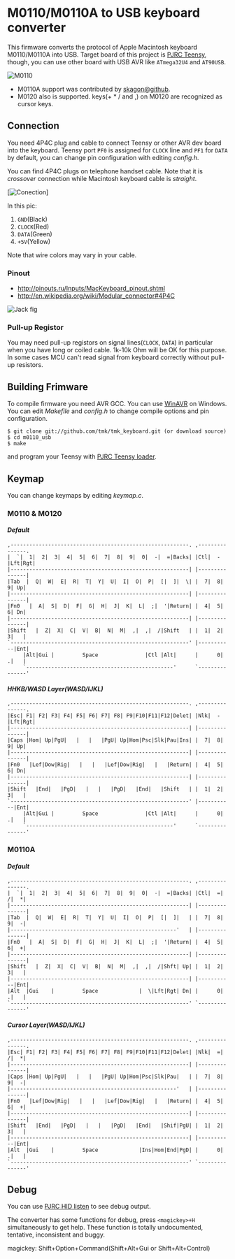M0110/M0110A to USB keyboard converter
======================================
This firmware converts the protocol of Apple Macintosh keyboard M0110/M0110A into USB.
Target board of this project is [PJRC Teensy](http://www.pjrc.com/teensy/), though,
you can use other board with USB AVR like `ATmega32U4` and `AT90USB`.

![M0110](https://raw.github.com/tmk/tmk_keyboard/master/converter/m0110_usb/doc/m0110.jpg)

- M0110A support was contributed by [skagon@github](https://github.com/skagon).
- M0120 also is supported. keys(+ * / and ,) on M0120 are recognized as cursor keys.



Connection
----------
You need 4P4C plug and cable to connect Teensy or other AVR dev board into the keyboard.
Teensy port `PF0` is assigned for `CLOCK` line and `PF1` for `DATA` by default,
you can change pin configuration with editing *config.h*.

You can find 4P4C plugs on telephone handset cable. Note that it is *crossover* connection
while Macintosh keyboard cable is *straight*.

[![Conection](https://raw.github.com/tmk/tmk_keyboard/master/converter/m0110_usb/doc/teensy.jpg)]

In this pic:

1. `GND`(Black)
2. `CLOCK`(Red)
3. `DATA`(Green)
4. `+5V`(Yellow)

Note that wire colors may vary in your cable.


### Pinout
- <http://pinouts.ru/Inputs/MacKeyboard_pinout.shtml>
- <http://en.wikipedia.org/wiki/Modular_connector#4P4C>

![Jack fig](http://www.kbdbabel.org/conn/kbd_connector_macplus.png)


### Pull-up Registor
You may need pull-up registors on signal lines(`CLOCK`, `DATA`) in particular
when you have long or coiled cable. 1k-10k Ohm will be OK for this purpose.
In some cases MCU can't read signal from keyboard correctly without pull-up resistors.



Building Frimware
-----------------
To compile firmware you need AVR GCC. You can use [WinAVR](http://winavr.sourceforge.net/) on Windows.
You can edit *Makefile* and *config.h* to change compile options and pin configuration.

    $ git clone git://github.com/tmk/tmk_keyboard.git (or download source)
    $ cd m0110_usb
    $ make

and program your Teensy with [PJRC Teensy loader](http://www.pjrc.com/teensy/loader.html).



Keymap
------
You can change keymaps by editing *keymap.c*.

### M0110 & M0120
#### *Default*
    ,---------------------------------------------------------. ,---------------.
    |  `|  1|  2|  3|  4|  5|  6|  7|  8|  9|  0|  -|  =|Backs| |Ctl|  -|Lft|Rgt|
    |---------------------------------------------------------| |---------------|
    |Tab  |  Q|  W|  E|  R|  T|  Y|  U|  I|  O|  P|  [|  ]|  \| |  7|  8|  9| Up|
    |---------------------------------------------------------| |---------------|
    |Fn0   |  A|  S|  D|  F|  G|  H|  J|  K|  L|  ;|  '|Return| |  4|  5|  6| Dn|
    |---------------------------------------------------------| |---------------|
    |Shift   |  Z|  X|  C|  V|  B|  N|  M|  ,|  ,|  /|Shift   | |  1|  2|  3|   |
    `---------------------------------------------------------' |-----------|Ent|
         |Alt|Gui |         Space               |Ctl |Alt|      |      0|  .|   |
         `-----------------------------------------------'      `---------------'
#### *HHKB/WASD Layer(WASD/IJKL)*
    ,---------------------------------------------------------. ,---------------.
    |Esc| F1| F2| F3| F4| F5| F6| F7| F8| F9|F10|F11|F12|Delet| |Nlk|  -|Lft|Rgt|
    |---------------------------------------------------------| |---------------|
    |Caps |Hom| Up|PgU|   |   |   |PgU| Up|Hom|Psc|Slk|Pau|Ins| |  7|  8|  9| Up|
    |---------------------------------------------------------| |---------------|
    |Fn0   |Lef|Dow|Rig|   |   |   |Lef|Dow|Rig|   |   |Return| |  4|  5|  6| Dn|
    |---------------------------------------------------------| |---------------|
    |Shift   |End|   |PgD|   |   |   |PgD|   |End|   |Shift   | |  1|  2|  3|   |
    `---------------------------------------------------------' |-----------|Ent|
         |Alt|Gui |         Space               |Ctl |Alt|      |      0|  .|   |
         `-----------------------------------------------'      `---------------'

### M0110A
#### *Default*
    ,---------------------------------------------------------. ,---------------.
    |  `|  1|  2|  3|  4|  5|  6|  7|  8|  9|  0|  -|  =|Backs| |Ctl|  =|  /|  *|
    |---------------------------------------------------------| |---------------|
    |Tab  |  Q|  W|  E|  R|  T|  Y|  U|  I|  O|  P|  [|  ]|   | |  7|  8|  9|  -|
    |-----------------------------------------------------'   | |---------------|
    |Fn0   |  A|  S|  D|  F|  G|  H|  J|  K|  L|  ;|  '|Return| |  4|  5|  6|  +|
    |---------------------------------------------------------| |---------------|
    |Shift   |  Z|  X|  C|  V|  B|  N|  M|  ,|  ,|  /|Shft| Up| |  1|  2|  3|   |
    |---------------------------------------------------------| |-----------|Ent|
    |Alt  |Gui    |         Space             |  \|Lft|Rgt| Dn| |      0|  .|   |
    `---------------------------------------------------------' `---------------'
#### *Cursor  Layer(WASD/IJKL)*
    ,---------------------------------------------------------. ,---------------.
    |Esc| F1| F2| F3| F4| F5| F6| F7| F8| F9|F10|F11|F12|Delet| |Nlk|  =|  /|  *|
    |---------------------------------------------------------| |---------------|
    |Caps |Hom| Up|PgU|   |   |   |PgU| Up|Hom|Psc|Slk|Pau|   | |  7|  8|  9|  -|
    |-----------------------------------------------------'   | |---------------|
    |Fn0   |Lef|Dow|Rig|   |   |   |Lef|Dow|Rig|   |   |Return| |  4|  5|  6|  +|
    |---------------------------------------------------------| |---------------|
    |Shift   |End|   |PgD|   |   |   |PgD|   |End|   |Shif|PgU| |  1|  2|  3|   |
    |---------------------------------------------------------| |-----------|Ent|
    |Alt  |Gui    |         Space             |Ins|Hom|End|PgD| |      0|  .|   |
    `---------------------------------------------------------' `---------------'



Debug
-----
You can use [PJRC HID listen](http://www.pjrc.com/teensy/hid_listen.html) to see debug output.

The converter has some functions for debug, press `<magickey>+H` simultaneously to get help.
These function is totally undocumented, tentative, inconsistent and buggy.

magickey: Shift+Option+Command(Shift+Alt+Gui or Shift+Alt+Control)
